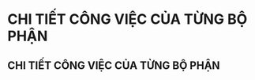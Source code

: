 # CHI TIẾT CÔNG VIỆC CỦA TỪNG BỘ PHẬN

## **CHI TIẾT CÔNG VIỆC CỦA TỪNG BỘ PHẬN** <a href="#_30j0zll" id="_30j0zll"></a>
